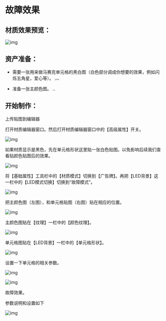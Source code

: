 # 故障效果

## 材质效果预览：

![img](https://arkimg.ark.online/1730624954868-13.gif)

## 资产准备：

- 需要一张用来做马赛克单元格的黑白图（白色部分调成你想要的效果，例如闪烁五角星，爱心等）。
  <img src="https://arkimg.ark.online/1730624954860-1.png" alt="img" style="zoom:33%;" />

- 准备一张主颜色图。
  <img src="https://arkimg.ark.online/1730624954860-2.png" alt="img" style="zoom:20%;" />

## 开始制作：

上传贴图到编辑器

打开材质编辑器窗口。然后打开材质编辑器窗口中的【高级属性】开关。

![img](https://arkimg.ark.online/1730624954860-3.png)

如果材质显示是黑色，先在单元格形状这里贴一张白色贴图。以免影响后续我们查看贴颜色贴图后的效果。

![img](https://arkimg.ark.online/1730624954860-4.png)

将【基础属性】工具栏中的【材质模式】切换到【广告牌】。再把【LED背景】这一栏中的【LED模式切换】切换到“故障模式”。

![img](https://arkimg.ark.online/1730624954860-5.png)

把主颜色图（左图），和单元格贴图（右图）贴在相应的位置。

![img](https://arkimg.ark.online/1730624954860-6.png)

主颜色图贴在【纹理】一栏中的【颜色纹理】。

![img](https://arkimg.ark.online/1730624954861-7.png)

单元格图贴在【LED背景】一栏中的【单元格形状】。  

![img](https://arkimg.ark.online/1730624954861-8.png)

设置一下单元格的相关参数。

![img](https://arkimg.ark.online/1730624954861-9.png)

![img](https://arkimg.ark.online/1730624954861-10.png)

故障效果。

参数说明和设置如下

![img](https://arkimg.ark.online/1730624954861-11.png)
